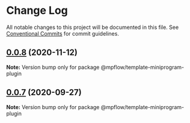 # Change Log

All notable changes to this project will be documented in this file.
See [Conventional Commits](https://conventionalcommits.org) for commit guidelines.

## [0.0.8](https://github.com/wechat-miniprogram/mpflow/compare/@mpflow/template-miniprogram-plugin@0.0.7...@mpflow/template-miniprogram-plugin@0.0.8) (2020-11-12)

**Note:** Version bump only for package @mpflow/template-miniprogram-plugin

## [0.0.7](https://github.com/wechat-miniprogram/mpflow/compare/@mpflow/template-miniprogram-plugin@0.0.6...@mpflow/template-miniprogram-plugin@0.0.7) (2020-09-27)

**Note:** Version bump only for package @mpflow/template-miniprogram-plugin
